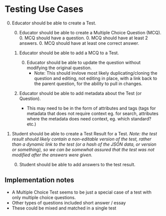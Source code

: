 # Testing Use Cases

0. Educator should be able to create a Test.

	0. Educator should be able to create a Multiple Choice Question (MCQ).
		0. MCQ should have a question.
		0. MCQ should have at least 2 answers.
		0. MCQ should have at least one correct answer.
		
	0. Educator should be able to add a MCQ to a Test.
	
		0. Educator should be able to update the question without modifying the original question.
			- Note: This should invlove most likely duplicating/cloning the question and editing, not editing in place, with a link back to the parent question, for the ability to pull in changes.
			
	0. Educator should be able to add metadata about the Test (or Question).
		- This may need to be in the form of attributes and tags (tags for metadata that does not require context eg. for search, attributes where the metadata does need context, eg. which standard? etc.) 
		
0. Student should be able to create a Test Result for a Test. *Note: the test result should likely contain a non-editable version of the test, rather than a dynamic link to the test (or a hash of the JSON data, or version or something), so we can be somewhat assured that the test was not modified after the answers were given.*

	0. Student should be able to add answers to the test result.

## Implementation notes

- A Multiple Choice Test seems to be just a special case of a test with only multiple choice questions.
- Other types of questions included short answer / essay
- These could be mixed and matched in a single test
	